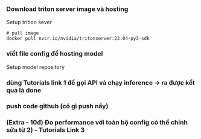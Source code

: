 ### Download triton server image và hosting
Setup trition sever

```
# pull image
docker pull nvcr.io/nvidia/tritonserver:23.04-py3-sdk

```
### viết file config để hosting model
Setup model repository


### dùng Tutorials link 1 để gọi API và chạy inference -> ra được kết quả là done
### push code github (có gì push nấy)
### (Extra - 10đ) Đo performance với toàn bộ config có thể chỉnh sửa từ 2)  - Tutorials Link 3